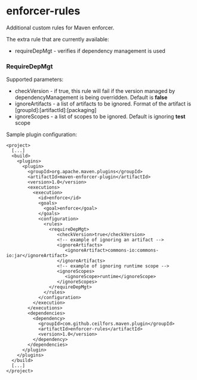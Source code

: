enforcer-rules
==============

Additional custom rules for Maven enforcer.

The extra rule that are currently available:
* requireDepMgt - verifies if dependency management is used

### RequireDepMgt ###
Supported parameters:
* checkVersion - if true, this rule will fail if the version managed by dependencyManagement is being overridden. Default is **false**
* ignoreArtifacts - a list of artifacts to be ignored. Format of the artifact is [groupId]:[artifactId]:[packaging]
* ignoreScopes - a list of scopes to be ignored. Default is ignoring **test** scope

Sample plugin configuration:
```
<project>
  [...]
  <build>
    <plugins>
      <plugin>
        <groupId>org.apache.maven.plugins</groupId>
        <artifactId>maven-enforcer-plugin</artifactId>
        <version>1.0</version>
        <executions>
          <execution>
            <id>enforce</id>
            <goals>
              <goal>enforce</goal>
            </goals>
            <configuration>
              <rules>
                <requireDepMgt>
                   <checkVersion>true</checkVersion>
                   <!-- example of ignoring an artifact -->
                   <ignoreArtifacts>
                      <ignoreArtifact>commons-io:commons-io:jar</ignoreArtifact>
                   </ignoreArtifacts>
                   <!-- example of ignoring runtime scope -->
                   <ignoreScopes>
                      <ignoreScope>runtime</ignoreScope>
                   </ignoreScopes>
                </requireDepMgt>
              </rules>
            </configuration>
          </execution>
        </executions>
        <dependencies>
          <dependency>
            <groupId>com.github.ceilfors.maven.plugin</groupId>
            <artifactId>enforcer-rules</artifactId>
            <version>1.0</version>
          </dependency>
        </dependencies>
      </plugin>
    </plugins>
  </build>
  [...]
</project>
```